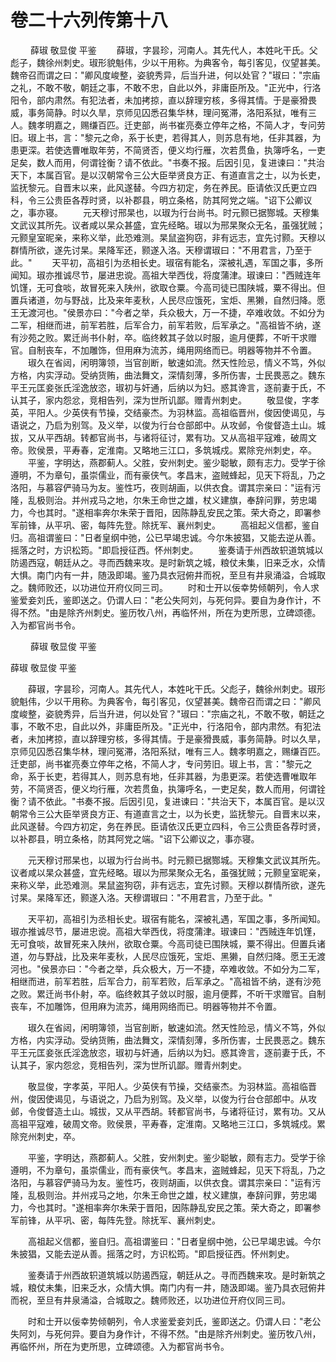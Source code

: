 # 卷二十六列传第十八

 　　薛琡 敬显俊 平鉴 　　薛琡，字昙珍，河南人。其先代人，本姓叱干氏。父彪子，魏徐州刺史。琡形貌魁伟，少以干用称。为典客令，每引客见，仪望甚美。魏帝召而谓之曰："卿风度峻整，姿貌秀异，后当升进，何以处官？"琡曰："宗庙之礼，不敢不敬，朝廷之事，不敢不忠，自此以外，非庸臣所及。"正光中，行洛阳令，部内肃然。有犯法者，未加拷掠，直以辞理穷核，多得其情。于是豪猾畏威，事务简静。时以久旱，京师见囚悉召集华林，理问冤滞，洛阳系狱，唯有三人。魏孝明嘉之，赐缣百匹。迁吏部，尚书崔亮奏立停年之格，不简人才，专问劳旧。琡上书，言："黎元之命，系于长吏，若得其人，则苏息有地，任非其器，为患更深。若使选曹唯取年劳，不简贤否，便义均行雁，次若贯鱼，执簿呼名，一吏足矣，数人而用，何谓铨衡？请不依此。"书奏不报。后因引见，复进谏曰："共治天下，本属百官。是以汉朝常令三公大臣举贤良方正、有道直言之士，以为长吏，监抚黎元。自晋末以来，此风遂替。今四方初定，务在养民。臣请依汉氏更立四科，令三公贵臣各荐时贤，以补郡县，明立条格，防其阿党之端。"诏下公卿议之，事亦寝。 　　元天穆讨邢杲也，以琡为行台尚书。时元颢已据酂城。天穆集文武议其所先。议者咸以杲众甚盛，宜先经略。琡以为邢杲聚众无名，虽强犹贼；元颢皇室昵亲，来称义举，此恐难测。杲鼠盗狗窃，非有远志，宜先讨颢。天穆以群情所欲，遂先讨杲。杲降军还，颢遂入洛。天穆谓琡曰："不用君言，乃至于此。" 　　天平初，高祖引为丞相长史。琡宿有能名，深被礼遇，军国之事，多所闻知。琡亦推诚尽节，屡进忠谠。高祖大举西伐，将度蒲津。琡谏曰："西贼连年饥馑，无可食啖，故冒死来入陕州，欲取仓粟。今高司徒已围陕城，粟不得出。但置兵诸道，勿与野战，比及来年麦秋，人民尽应饿死，宝炬、黑獭，自然归降。愿王无渡河也。"侯景亦曰："今者之举，兵众极大，万一不捷，卒难收敛。不如分为二军，相继而进，前军若胜，后军合力，前军若败，后军承之。"高祖皆不纳，遂有沙苑之败。累迁尚书仆射，卒。临终敕其子敛以时服，逾月便葬，不听干求赠官。自制丧车，不加雕饰，但用麻为流苏，绳用网络而已。明器等物并不令置。 　　琡久在省闼，闲明簿领，当官剖断，敏速如流。然天性险忌，情义不笃，外似方格，内实浮动。受纳货贿，曲法舞文，深情刻薄，多所伤害，士民畏恶之。魏东平王元匡妾张氏淫逸放恣，琡初与奸通，后纳以为妇。惑其谗言，逐前妻于氏，不认其子，家内怨忿，竞相告列，深为世所讥鄙。赠青州刺史。 　　敬显俊，字孝英，平阳人。少英侠有节操，交结豪杰。为羽林监。高祖临晋州，俊因使谒见，与语说之，乃启为别驾。及义举，以俊为行台仓部郎中。从攻邺，令俊督造土山。城拔，又从平西胡。转都官尚书，与诸将征讨，累有功。又从高祖平寇难，破周文帝。败侯景，平寿春，定淮南。又略地三江口，多筑城戍。累除兖州刺史，卒。 　　平鉴，字明达，燕郡蓟人。父胜，安州刺史。鉴少聪敏，颇有志力。受学于徐遵明，不为章句，虽崇儒业，而有豪侠气。孝昌末，盗贼蜂起，见天下将乱，乃之洛阳，与慕容俨骑马为友。鉴性巧，夜则胡画，以供衣食。谓其宗亲曰："运有污隆，乱极则治。并州戎马之地，尔朱王命世之雄，杖义建旗，奉辞问罪，劳忠竭力，今也其时。"遂相率奔尔朱荣于晋阳，因陈静乱安民之策。荣大奇之，即署参军前锋，从平巩、密，每阵先登。除抚军、襄州刺史。 　　高祖起义信都，鉴自归。高祖谓鉴曰："日者皇纲中弛，公已早竭忠诚。今尔朱披猖，又能去逆从善。摇落之时，方识松筠。"即启授征西。怀州刺史。 　　鉴奏请于州西故轵道筑城以防遏西寇，朝廷从之。寻而西魏来攻。是时新筑之城，粮仗未集，旧来乏水，众情大惧。南门内有一井，随汲即竭。鉴乃具衣冠俯井而祝，至旦有井泉涌溢，合城取之。魏师败还，以功进位开府仪同三司。 　　时和士开以佞幸势倾朝列，令人求鉴爱妾刘氏，鉴即送之。仍谓人曰："老公失阿刘，与死何异。要自为身作计，不得不然。"由是除齐州刺史。鉴历牧八州，再临怀州，所在为吏所思，立碑颂德。入为都官尚书令。

 　　薛琡 敬显俊 平鉴

薛琡 敬显俊 平鉴

　　薛琡，字昙珍，河南人。其先代人，本姓叱干氏。父彪子，魏徐州刺史。琡形貌魁伟，少以干用称。为典客令，每引客见，仪望甚美。魏帝召而谓之曰："卿风度峻整，姿貌秀异，后当升进，何以处官？"琡曰："宗庙之礼，不敢不敬，朝廷之事，不敢不忠，自此以外，非庸臣所及。"正光中，行洛阳令，部内肃然。有犯法者，未加拷掠，直以辞理穷核，多得其情。于是豪猾畏威，事务简静。时以久旱，京师见囚悉召集华林，理问冤滞，洛阳系狱，唯有三人。魏孝明嘉之，赐缣百匹。迁吏部，尚书崔亮奏立停年之格，不简人才，专问劳旧。琡上书，言："黎元之命，系于长吏，若得其人，则苏息有地，任非其器，为患更深。若使选曹唯取年劳，不简贤否，便义均行雁，次若贯鱼，执簿呼名，一吏足矣，数人而用，何谓铨衡？请不依此。"书奏不报。后因引见，复进谏曰："共治天下，本属百官。是以汉朝常令三公大臣举贤良方正、有道直言之士，以为长吏，监抚黎元。自晋末以来，此风遂替。今四方初定，务在养民。臣请依汉氏更立四科，令三公贵臣各荐时贤，以补郡县，明立条格，防其阿党之端。"诏下公卿议之，事亦寝。

　　元天穆讨邢杲也，以琡为行台尚书。时元颢已据酂城。天穆集文武议其所先。议者咸以杲众甚盛，宜先经略。琡以为邢杲聚众无名，虽强犹贼；元颢皇室昵亲，来称义举，此恐难测。杲鼠盗狗窃，非有远志，宜先讨颢。天穆以群情所欲，遂先讨杲。杲降军还，颢遂入洛。天穆谓琡曰："不用君言，乃至于此。"

　　天平初，高祖引为丞相长史。琡宿有能名，深被礼遇，军国之事，多所闻知。琡亦推诚尽节，屡进忠谠。高祖大举西伐，将度蒲津。琡谏曰："西贼连年饥馑，无可食啖，故冒死来入陕州，欲取仓粟。今高司徒已围陕城，粟不得出。但置兵诸道，勿与野战，比及来年麦秋，人民尽应饿死，宝炬、黑獭，自然归降。愿王无渡河也。"侯景亦曰："今者之举，兵众极大，万一不捷，卒难收敛。不如分为二军，相继而进，前军若胜，后军合力，前军若败，后军承之。"高祖皆不纳，遂有沙苑之败。累迁尚书仆射，卒。临终敕其子敛以时服，逾月便葬，不听干求赠官。自制丧车，不加雕饰，但用麻为流苏，绳用网络而已。明器等物并不令置。

　　琡久在省闼，闲明簿领，当官剖断，敏速如流。然天性险忌，情义不笃，外似方格，内实浮动。受纳货贿，曲法舞文，深情刻薄，多所伤害，士民畏恶之。魏东平王元匡妾张氏淫逸放恣，琡初与奸通，后纳以为妇。惑其谗言，逐前妻于氏，不认其子，家内怨忿，竞相告列，深为世所讥鄙。赠青州刺史。

　　敬显俊，字孝英，平阳人。少英侠有节操，交结豪杰。为羽林监。高祖临晋州，俊因使谒见，与语说之，乃启为别驾。及义举，以俊为行台仓部郎中。从攻邺，令俊督造土山。城拔，又从平西胡。转都官尚书，与诸将征讨，累有功。又从高祖平寇难，破周文帝。败侯景，平寿春，定淮南。又略地三江口，多筑城戍。累除兖州刺史，卒。

　　平鉴，字明达，燕郡蓟人。父胜，安州刺史。鉴少聪敏，颇有志力。受学于徐遵明，不为章句，虽崇儒业，而有豪侠气。孝昌末，盗贼蜂起，见天下将乱，乃之洛阳，与慕容俨骑马为友。鉴性巧，夜则胡画，以供衣食。谓其宗亲曰："运有污隆，乱极则治。并州戎马之地，尔朱王命世之雄，杖义建旗，奉辞问罪，劳忠竭力，今也其时。"遂相率奔尔朱荣于晋阳，因陈静乱安民之策。荣大奇之，即署参军前锋，从平巩、密，每阵先登。除抚军、襄州刺史。

　　高祖起义信都，鉴自归。高祖谓鉴曰："日者皇纲中弛，公已早竭忠诚。今尔朱披猖，又能去逆从善。摇落之时，方识松筠。"即启授征西。怀州刺史。

　　鉴奏请于州西故轵道筑城以防遏西寇，朝廷从之。寻而西魏来攻。是时新筑之城，粮仗未集，旧来乏水，众情大惧。南门内有一井，随汲即竭。鉴乃具衣冠俯井而祝，至旦有井泉涌溢，合城取之。魏师败还，以功进位开府仪同三司。

　　时和士开以佞幸势倾朝列，令人求鉴爱妾刘氏，鉴即送之。仍谓人曰："老公失阿刘，与死何异。要自为身作计，不得不然。"由是除齐州刺史。鉴历牧八州，再临怀州，所在为吏所思，立碑颂德。入为都官尚书令。